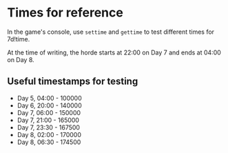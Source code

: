 # Times for reference
In the game's console, use `settime` and `gettime` to test different times for 7d!time.

At the time of writing, the horde starts at 22:00 on Day 7 and ends at 04:00 on Day 8.

## Useful timestamps for testing
* Day 5, 04:00 - 100000
* Day 6, 20:00 - 140000
* Day 7, 06:00 - 150000
* Day 7, 21:00 - 165000
* Day 7, 23:30 - 167500
* Day 8, 02:00 - 170000
* Day 8, 06:30 - 174500
